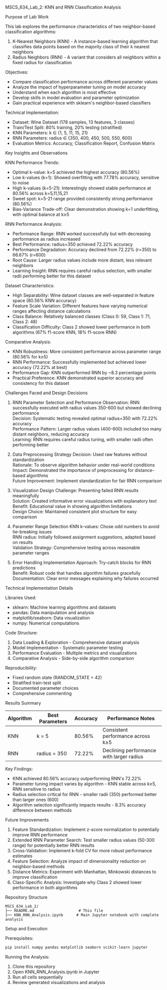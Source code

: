 MSCS_634_Lab_2: KNN and RNN Classification Analysis


Purpose of Lab Work

This lab explores the performance characteristics of two neighbor-based classification algorithms:

1. K-Nearest Neighbors (KNN) - A instance-based learning algorithm that classifies data points based on the majority class of their k nearest neighbors
2. Radius Neighbors (RNN) - A variant that considers all neighbors within a fixed radius for classification

Objectives:
- Compare classification performance across different parameter values
- Analyze the impact of hyperparameter tuning on model accuracy
- Understand when each algorithm is most effective
- Develop skills in model evaluation and parameter optimization
- Gain practical experience with sklearn's neighbor-based classifiers

Technical Implementation:
- Dataset: Wine Dataset (178 samples, 13 features, 3 classes)
- Train/Test Split: 80% training, 20% testing (stratified)
- KNN Parameters: k ∈ {1, 5, 11, 15, 21}
- RNN Parameters: radius ∈ {350, 400, 450, 500, 550, 600}
- Evaluation Metrics: Accuracy, Classification Report, Confusion Matrix

Key Insights and Observations

KNN Performance Trends:
- Optimal k-value: k=5 achieved the highest accuracy (80.56%)
- Low k-values (k=1): Showed overfitting with 77.78% accuracy, sensitive to noise
- High k-values (k=5-21): Interestingly showed stable performance at 80.56% across k=5,11,15,21
- Sweet spot: k=5-21 range provided consistently strong performance (80.56%)
- Bias-Variance Trade-off: Clear demonstration showing k=1 underfitting, with optimal balance at k≥5

RNN Performance Analysis:
- Performance Range: RNN worked successfully but with decreasing performance as radius increased
- Best Performance: radius=350 achieved 72.22% accuracy
- Performance Degradation: Accuracy declined from 72.22% (r=350) to 66.67% (r=600)
- Root Cause: Larger radius values include more distant, less relevant neighbors
- Learning Insight: RNN requires careful radius selection, with smaller radii performing better for this dataset

Dataset Characteristics:
- High Separability: Wine dataset classes are well-separated in feature space (80.56% KNN accuracy)
- Feature Scale Variation: Different features have varying numerical ranges affecting distance calculations
- Class Balance: Relatively balanced classes (Class 0: 59, Class 1: 71, Class 2: 48)
- Classification Difficulty: Class 2 showed lower performance in both algorithms (67% f1-score KNN, 18% f1-score RNN)

Comparative Analysis:
- KNN Robustness: More consistent performance across parameter range (80.56% for k≥5)
- RNN Performance: Successfully implemented but achieved lower accuracy (72.22% at best)
- Performance Gap: KNN outperformed RNN by ~8.3 percentage points
- Practical Preference: KNN demonstrated superior accuracy and consistency for this dataset

Challenges Faced and Design Decisions

1. RNN Parameter Selection and Performance
Observation: RNN successfully executed with radius values 350-600 but showed declining performance  
Decision: Systematic testing revealed optimal radius=350 with 72.22% accuracy  
Performance Pattern: Larger radius values (400-600) included too many distant neighbors, reducing accuracy  
Learning: RNN requires careful radius tuning, with smaller radii often performing better

2. Data Preprocessing Strategy
Decision: Used raw features without standardization  
Rationale: To observe algorithm behavior under real-world conditions  
Impact: Demonstrated the importance of preprocessing for distance-based algorithms  
Future Improvement: Implement standardization for fair RNN comparison

3. Visualization Design
Challenge: Presenting failed RNN results meaningfully  
Solution: Created informative error visualizations with explanatory text  
Benefit: Educational value in showing algorithm limitations  
Design Choice: Maintained consistent plot structure for easy comparison

4. Parameter Range Selection
KNN k-values: Chose odd numbers to avoid tie-breaking issues  
RNN radius: Initially followed assignment suggestions, adapted based on results  
Validation Strategy: Comprehensive testing across reasonable parameter ranges

5. Error Handling Implementation
Approach: Try-catch blocks for RNN predictions  
Benefit: Robust code that handles algorithm failures gracefully  
Documentation: Clear error messages explaining why failures occurred

Technical Implementation Details

Libraries Used:
- sklearn: Machine learning algorithms and datasets
- pandas: Data manipulation and analysis
- matplotlib/seaborn: Data visualization
- numpy: Numerical computations

Code Structure:
1. Data Loading & Exploration - Comprehensive dataset analysis
2. Model Implementation - Systematic parameter testing
3. Performance Evaluation - Multiple metrics and visualizations
4. Comparative Analysis - Side-by-side algorithm comparison

Reproducibility:
- Fixed random state (RANDOM_STATE = 42)
- Stratified train-test split
- Documented parameter choices
- Comprehensive commenting

Results Summary

| Algorithm | Best Parameters | Accuracy | Performance Notes |
|-----------|-----------------|----------|-------------------|
| KNN | k = 5 | 80.56% | Consistent performance across k≥5 |
| RNN | radius = 350 | 72.22% | Declining performance with larger radius |

Key Findings:
- KNN achieved 80.56% accuracy outperforming RNN's 72.22%
- Parameter tuning impact varies by algorithm - KNN stable across k≥5, RNN sensitive to radius
- Radius selection critical for RNN - smaller radii (350) performed better than larger ones (600)
- Algorithm selection significantly impacts results - 8.3% accuracy difference between methods

Future Improvements

1. Feature Standardization: Implement z-score normalization to potentially improve RNN performance
2. Extended RNN Parameter Search: Test smaller radius values (50-300 range) for potentially better RNN results  
3. Cross-Validation: Implement k-fold CV for more robust performance estimates
4. Feature Selection: Analyze impact of dimensionality reduction on neighbor-based methods
5. Distance Metrics: Experiment with Manhattan, Minkowski distances to improve classification
6. Class-Specific Analysis: Investigate why Class 2 showed lower performance in both algorithms

Repository Structure

```
MSCS_634_Lab_2/
├── README.md                    # This file
├── KNN_RNN_Analysis.ipynb      # Main Jupyter notebook with complete analysis

```

Setup and Execution

Prerequisites:
```bash
pip install numpy pandas matplotlib seaborn scikit-learn jupyter
```

Running the Analysis:
1. Clone this repository
2. Open KNN_RNN_Analysis.ipynb in Jupyter
3. Run all cells sequentially
4. Review generated visualizations and analysis

